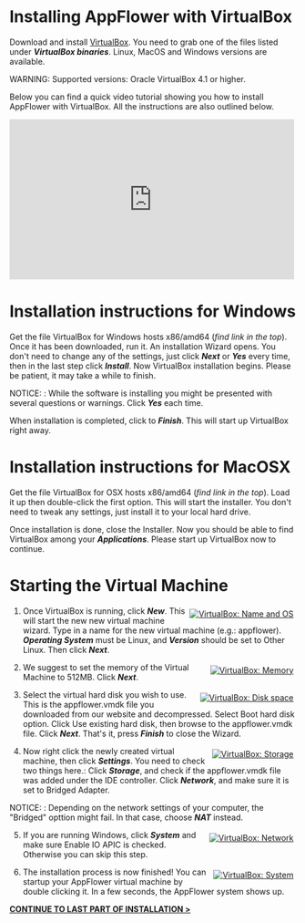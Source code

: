# Installing AppFlower with VirtualBox
Download and install <a href="http://www.virtualbox.org/wiki/Downloads">VirtualBox</a>. You need to grab one of the files listed under ***VirtualBox binaries***. Linux, MacOS and Windows versions are available.

WARNING: Supported versions: Oracle VirtualBox 4.1 or higher. 

Below you can find a quick video tutorial showing you how to install AppFlower with VirtualBox. All the instructions are also outlined below.

<iframe src="http://player.vimeo.com/video/21965153" width="500" height="281" frameborder="0"></iframe>

# Installation instructions for Windows
Get the file VirtualBox for Windows hosts x86/amd64 (_find link in the top_). Once it has been downloaded, run it. An installation Wizard opens. You don't need to change any of the settings, just click ***Next*** or ***Yes*** every time, then in the last step click ***Install***. Now VirtualBox installation begins. Please be patient, it may take a while to finish.

NOTICE: : While the software is installing you might be presented with several questions or warnings. Click ***Yes*** each time.

When installation is completed, click to ***Finish***. This will start up VirtualBox right away.

# Installation instructions for MacOSX
Get the file VirtualBox for OSX hosts x86/amd64 (_find link in the top_). Load it up then double-click the first option. This will start the installer. You don't need to tweak any settings, just install it to your local hard drive.

Once installation is done, close the Installer. Now you should be able to find VirtualBox among your ***Applications***. Please start up VirtualBox now to continue.

# Starting the Virtual Machine
<div class="image_medium" style="float:right;"><a href="/uploads/book/virtualmachine/1_vm_name_and_os.png" rel="prettyPhoto" title=""><img alt="VirtualBox: Name and OS" src="/uploads/book/virtualmachine/1_vm_name_and_os.png" hspace="5" vspace="5"></a></div> 

 1. Once VirtualBox is running, click ***New***. This will start the new new virtual machine wizard. Type in a name for the new virtual machine (e.g.: appflower). ***Operating System*** must be Linux, and ***Version*** should be set to Other Linux. Then click ***Next***.


<div class="image_medium" style="float:right;"><a href="/uploads/book/virtualmachine/2_vm_memory.png" rel="prettyPhoto" title=""><img alt="VirtualBox: Memory" src="/uploads/book/virtualmachine/2_vm_memory.png" hspace="5" vspace="5"></a></div> 

 2. We suggest to set the memory of the Virtual Machine to 512MB. Click ***Next***.


<div class="image_medium" style="float:right;"><a href="/uploads/book/virtualmachine/3_vm_disksize.png" rel="prettyPhoto" title=""><img alt="VirtualBox: Disk space" src="/uploads/book/virtualmachine/3_vm_disksize.png" hspace="5" vspace="5"></a></div> 

 3. Select the virtual hard disk you wish to use. This is the appflower.vmdk file you downloaded from our website and decompressed. Select Boot hard disk option. Click Use existing hard disk, then browse to the appflower.vmdk file. Click ***Next***. That's it, press ***Finish*** to close the Wizard.


<div class="image_medium" style="float:right;"><a href="/uploads/book/virtualmachine/4_vm_storage.png" rel="prettyPhoto" title=""><img alt="VirtualBox: Storage" src="/uploads/book/virtualmachine/4_vm_storage.png" hspace="5" vspace="5"></a></div> 

 4. Now right click the newly created virtual machine, then click ***Settings***. You need to check two things here.: Click ***Storage***, and check if the appflower.vmdk file was added under the IDE controller. Click ***Network***, and make sure it is set to Bridged Adapter.


NOTICE: : Depending on the network settings of your computer, the "Bridged" opttion might fail. In that case, choose ***NAT*** instead.

<div class="image_medium" style="float:right;"><a href="/uploads/book/virtualmachine/5_vm_network.png" rel="prettyPhoto" title=""><img alt="VirtualBox: Network" src="/uploads/book/virtualmachine/5_vm_network.png" hspace="5" vspace="5"></a></div> 



 5. If you are running Windows, click ***System*** and make sure Enable IO APIC is checked. Otherwise you can skip this step.

<div class="image_medium" style="float:right;"><a href="/uploads/book/virtualmachine/7_vm_system.png" rel="prettyPhoto" title=""><img alt="VirtualBox: System" src="/uploads/book/virtualmachine/7_vm_system.png" hspace="5" vspace="5"></a></div> 



 6. The installation process is now finished! You can startup your AppFlower virtual machine by double clicking it. In a few seconds, the AppFlower system shows up.

<strong><u><a href="/doc/1_2/learn_install_finalstep">CONTINUE TO LAST PART OF INSTALLATION &gt;</a></u></strong> 
